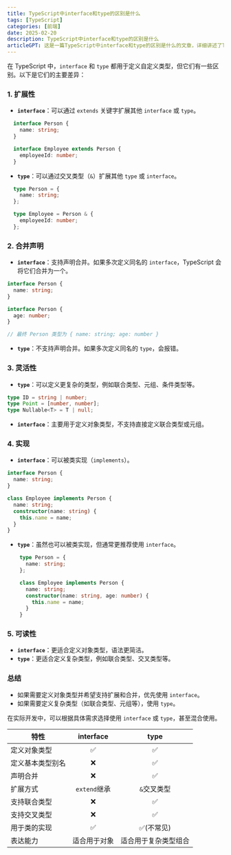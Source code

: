 ```yaml
---
title: TypeScript中interface和type的区别是什么
tags: [TypeScript]
categories: [前端]
date: 2025-02-20
description: TypeScript中interface和type的区别是什么
articleGPT: 这是一篇TypeScript中interface和type的区别是什么的文章，详细讲述了TypeScript中interface和type的区别是什么
---
```


在 TypeScript 中，`interface` 和 `type` 都用于定义自定义类型，但它们有一些区别。以下是它们的主要差异：

### 1. **扩展性**

- **`interface`**：可以通过 `extends` 关键字扩展其他 `interface` 或 `type`。

```TypeScript
  interface Person {
    name: string;
  }

  interface Employee extends Person {
    employeeId: number;
  }
```

- **`type`**：可以通过交叉类型（`&`）扩展其他 `type` 或 `interface`。

```TypeScript
  type Person = {
    name: string;
  };

  type Employee = Person & {
    employeeId: number;
  };
```

### 2. **合并声明**

- **`interface`**：支持声明合并。如果多次定义同名的 `interface`，TypeScript 会将它们合并为一个。

```typescript
interface Person {
  name: string;
}

interface Person {
  age: number;
}

// 最终 Person 类型为 { name: string; age: number }
```

- **`type`**：不支持声明合并。如果多次定义同名的 `type`，会报错。

### 3. **灵活性**

- **`type`**：可以定义更复杂的类型，例如联合类型、元组、条件类型等。

```typescript
type ID = string | number;
type Point = [number, number];
type Nullable<T> = T | null;
```

- **`interface`**：主要用于定义对象类型，不支持直接定义联合类型或元组。

### 4. **实现**

- **`interface`**：可以被类实现（`implements`）。

```typescript
interface Person {
  name: string;
}

class Employee implements Person {
  name: string;
  constructor(name: string) {
    this.name = name;
  }
}
```

- **`type`**：虽然也可以被类实现，但通常更推荐使用 `interface`。

```TypeScript
	type Person = {
	  name: string;
	};

	class Employee implements Person {
	  name: string;
	  constructor(name: string, age: number) {
	    this.name = name;
	  }
	}

```

### 5. **可读性**

- **`interface`**：更适合定义对象类型，语法更简洁。
- **`type`**：更适合定义复杂类型，例如联合类型、交叉类型等。

### 总结

- 如果需要定义对象类型并希望支持扩展和合并，优先使用 `interface`。
- 如果需要定义复杂类型（如联合类型、元组等），使用 `type`。

在实际开发中，可以根据具体需求选择使用 `interface` 或 `type`，甚至混合使用。

| 特性             |  interface   |         type         |
| ---------------- | :----------: | :------------------: |
| 定义对象类型     |      ✅      |          ✅          |
| 定义基本类型别名 |      ❌      |          ✅          |
| 声明合并         |      ❌      |          ✅          |
| 扩展方式         | `extend`继承 |     `&`交叉类型      |
| 支持联合类型     |      ❌      |          ✅          |
| 支持交叉类型     |      ❌      |          ✅          |
| 用于类的实现     |      ✅      |      ✅(不常见)      |
| 表达能力         | 适合用于对象 | 适合用于复杂类型组合 |
